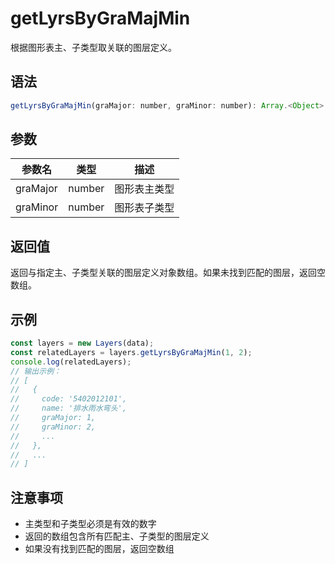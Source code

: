 # getLyrsByGraMajMin

根据图形表主、子类型取关联的图层定义。

## 语法

```javascript
getLyrsByGraMajMin(graMajor: number, graMinor: number): Array.<Object>
```

## 参数

| 参数名 | 类型 | 描述 |
|--------|------|------|
| graMajor | number | 图形表主类型 |
| graMinor | number | 图形表子类型 |

## 返回值

返回与指定主、子类型关联的图层定义对象数组。如果未找到匹配的图层，返回空数组。

## 示例

```javascript
const layers = new Layers(data);
const relatedLayers = layers.getLyrsByGraMajMin(1, 2);
console.log(relatedLayers);
// 输出示例：
// [
//   {
//     code: '5402012101',
//     name: '排水雨水弯头',
//     graMajor: 1,
//     graMinor: 2,
//     ...
//   },
//   ...
// ]
```

## 注意事项

- 主类型和子类型必须是有效的数字
- 返回的数组包含所有匹配主、子类型的图层定义
- 如果没有找到匹配的图层，返回空数组 